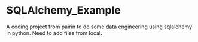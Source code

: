 # SQLAlchemy_Example
A coding project from pairin to do some data engineering using sqlalchemy in python. 
Need to add files from local.
